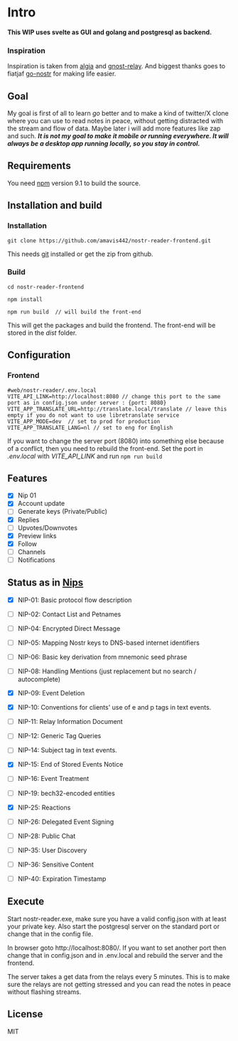 # Intro

**This WIP uses svelte as GUI and golang and postgresql as backend.**

### Inspiration

Inspiration is taken from [algia](https://github.com/mattn/algia) and [gnost-relay](https://github.com/barkyq/gnost-relay).
And biggest thanks goes to fiatjaf [go-nostr](https://github.com/nbd-wtf/go-nostr) for making life easier.

## Goal

My goal is first of all to learn *go* better and to make a kind of twitter/X clone where you can use to read notes in peace, without getting distracted with the stream and flow of data. Maybe later i will add more features like zap and such. ***It is not my goal to make it mobile or running everywhere. It will always be a desktop app running locally, so you stay in control.***

## Requirements

You need [npm](https://www.npmjs.com/) version 9.1 to build the source. 

## Installation and build

### Installation
```
git clone https://github.com/amavis442/nostr-reader-frontend.git 
```
This needs [git](https://git-scm.com/) installed or get the zip from github.

### Build
```
cd nostr-reader-frontend

npm install

npm run build  // will build the front-end
```

This will get the packages and build the frontend. The front-end will be stored in the *dist* folder. 

## Configuration

### Frontend

```
#web/nostr-reader/.env.local
VITE_API_LINK=http://localhost:8080 // change this port to the same port as in config.json under server : {port: 8080}
VITE_APP_TRANSLATE_URL=http://translate.local/translate // leave this empty if you do not want to use libretranslate service
VITE_APP_MODE=dev  // set to prod for production
VITE_APP_TRANSLATE_LANG=nl // set to eng for English
```

If you want to change the server port (8080) into something else because of a conflict, then you need to rebuild the front-end. Set the port in *.env.local* with *VITE_API_LINK* and run ```npm run build```


## Features

- [x] Nip 01
- [x] Account update
- [ ] Generate keys (Private/Public)
- [x] Replies
- [ ] Upvotes/Downvotes
- [x] Preview links
- [x] Follow
- [ ] Channels
- [ ] Notifications

## Status as in [Nips](https://github.com/nostr-protocol/nips)

- [x] NIP-01: Basic protocol flow description
- [ ] NIP-02: Contact List and Petnames
- [ ] NIP-04: Encrypted Direct Message
- [ ] NIP-05: Mapping Nostr keys to DNS-based internet identifiers
- [ ] NIP-06: Basic key derivation from mnemonic seed phrase
- [ ] NIP-08: Handling Mentions (just replacement but no search / autocomplete)
- [x] NIP-09: Event Deletion
- [x] NIP-10: Conventions for clients' use of e and p tags in text events.
- [ ] NIP-11: Relay Information Document
- [ ] NIP-12: Generic Tag Queries
- [ ] NIP-14: Subject tag in text events.
- [x] NIP-15: End of Stored Events Notice
- [ ] NIP-16: Event Treatment
- [ ] NIP-19: bech32-encoded entities
- [x] NIP-25: Reactions
- [ ] NIP-26: Delegated Event Signing
- [ ] NIP-28: Public Chat
- [ ] NIP-35: User Discovery
- [ ] NIP-36: Sensitive Content
- [ ] NIP-40: Expiration Timestamp


## Execute 

Start nostr-reader.exe, make sure you have a valid config.json with at least your private key.
Also start the postgresql server on the standard port or change that in the config file. 

In browser goto http://localhost:8080/. If you want to set another port then change that in config.json and in .env.local and rebuild the server and the frontend.

The server takes a get data from the relays every 5 minutes. This is to make sure the relays are not getting stressed and you can read the notes in peace without flashing streams.

## License

MIT
